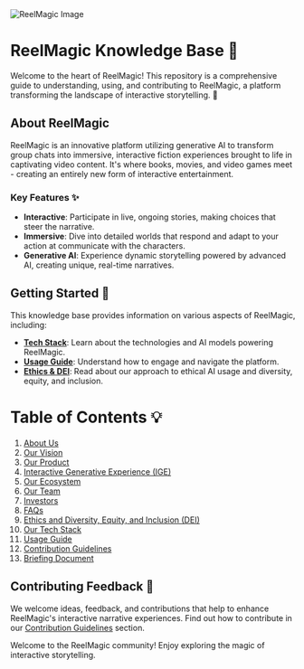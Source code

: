 <img src="https://cdn.rushtix.com/wp-content/uploads/2023/06/2909_ReelMagic_AV-03.png" alt="ReelMagic Image">


# ReelMagic Knowledge Base 🌟

Welcome to the heart of ReelMagic! This repository is a comprehensive guide to understanding, using, and contributing to ReelMagic, a platform transforming the landscape of interactive storytelling. 🚀

## About ReelMagic 

ReelMagic is an innovative platform utilizing generative AI to transform group chats into immersive, interactive fiction experiences brought to life in captivating video content. It's where books, movies, and video games meet - creating an entirely new form of interactive entertainment.

### Key Features ✨

- **Interactive**: Participate in live, ongoing stories, making choices that steer the narrative. 
- **Immersive**: Dive into detailed worlds that respond and adapt to your action at communicate with the characters.
- **Generative AI**: Experience dynamic storytelling powered by advanced AI, creating unique, real-time narratives. 

## Getting Started 🏁

This knowledge base provides information on various aspects of ReelMagic, including:

- [**Tech Stack**](https://github.com/rushtix/reelmagic/blob/main/docs/tech-stack.md): Learn about the technologies and AI models powering ReelMagic. 
- [**Usage Guide**](https://github.com/rushtix/reelmagic/blob/main/docs/usage-guide.md): Understand how to engage and navigate the platform. 
- [**Ethics & DEI**](https://github.com/rushtix/reelmagic/blob/main/docs/ethics-dei.md): Read about our approach to ethical AI usage and diversity, equity, and inclusion. 

# Table of Contents 💡

1. [About Us](https://github.com/rushtix/reelmagic/blob/main/docs/about.md)
2. [Our Vision](https://github.com/rushtix/reelmagic/blob/main/docs/vision.md)
3. [Our Product](https://github.com/rushtix/reelmagic/blob/main/docs/product.md)
4. [Interactive Generative Experience (IGE)](https://github.com/rushtix/reelmagic/blob/main/docs/ige.md)
5. [Our Ecosystem](https://github.com/rushtix/reelmagic/blob/main/docs/ecosystem.md)
6. [Our Team](https://github.com/rushtix/reelmagic/blob/main/docs/team.md)
7. [Investors](https://github.com/rushtix/reelmagic/blob/main/docs/investors.md)
8. [FAQs](https://github.com/rushtix/reelmagic/blob/main/docs/faq.md)
9. [Ethics and Diversity, Equity, and Inclusion (DEI)](https://github.com/rushtix/reelmagic/blob/main/docs/ethics-dei.md)
10. [Our Tech Stack](https://github.com/rushtix/reelmagic/blob/main/docs/tech-stack.md)
11. [Usage Guide](https://github.com/rushtix/reelmagic/blob/main/docs/usage-guide.md)
12. [Contribution Guidelines](https://github.com/rushtix/reelmagic/blob/main/docs/contribution-guidelines.md)
13. [Briefing Document](https://github.com/rushtix/reelmagic/blob/main/docs/briefing-document.md)

## Contributing Feedback 📝

We welcome ideas, feedback, and contributions that help to enhance ReelMagic's interactive narrative experiences. Find out how to contribute in our [Contribution Guidelines](https://github.com/rushtix/reelmagic/blob/main/contribution-guidelines.md) section.

Welcome to the ReelMagic community! Enjoy exploring the magic of interactive storytelling. 
